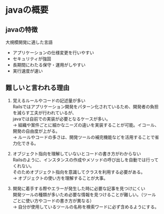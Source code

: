 # javaの概要

## javaの特徴
大規模開発に適した言語
- アプリケーションの仕様変更を行いやすい
- セキュリティが強固
- 長期間にわたる保守・運用がしやすい
- 実行速度が速い

## 難しいと言われる理由
1. 覚えるルールやコードの記述量が多い<br>
Railsではアプリケーション開発をパターン化されているため、開発者の負担を減らす工夫が行われているが、<br>
javaでは自前での実装が必要となるケースが多い。<br>
→ 組織や案件ごとに細かなニーズの違いを実装することが可能。イコール、開発の自由度が上がる。<br>
→ ルールやコードの多さは、開発ツールの補完機能などを活用することで省力化できる。

2. オブジェクト指向を理解していないとコードの書き方がわからない<br>
Railsのように、インスタンスの作成やメソッドの呼び出しを自動では行ってくれない。<br>
そのためオブジェクト指向を意識してクラスを利用する必要がある。<br>
→ オブジェクトの使い方を理解することが大事。

3. 開発に着手する際やエラーが発生した時に必要な記事を見つけにくい<br>
開発ツールの種類が多いため必要な情報を見つけることが難しい。（ツールごとに使い方やコードの書き方が異なる）<br>
→ 自分が使用しているツールの名称を検索ワードに必ず含めるようにする。
